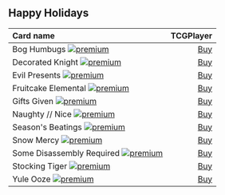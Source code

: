 ## Happy Holidays

| Card name | TCGPlayer |
| :-------- | --------: |
| Bog Humbugs [![premium](https://user-images.githubusercontent.com/343837/83360751-a631d080-a338-11ea-80c6-110971103bf4.png)](https://github.com/mtgenius/uncube) | [Buy](https://shop.tcgplayer.com/magic/special-occasion/bog-humbugs?utm_campaign=affiliate&utm_medium=GAMEDLEY&utm_source=GAMEDLEY) |
| Decorated Knight [![premium](https://user-images.githubusercontent.com/343837/83360751-a631d080-a338-11ea-80c6-110971103bf4.png)](https://github.com/mtgenius/uncube) | [Buy](https://shop.tcgplayer.com/magic/special-occasion/decorated-knight?utm_campaign=affiliate&utm_medium=GAMEDLEY&utm_source=GAMEDLEY) |
| Evil Presents [![premium](https://user-images.githubusercontent.com/343837/83360751-a631d080-a338-11ea-80c6-110971103bf4.png)](https://github.com/mtgenius/uncube) | [Buy](https://shop.tcgplayer.com/magic/special-occasion/evil-presents?utm_campaign=affiliate&utm_medium=GAMEDLEY&utm_source=GAMEDLEY) |
| Fruitcake Elemental [![premium](https://user-images.githubusercontent.com/343837/83360751-a631d080-a338-11ea-80c6-110971103bf4.png)](https://github.com/mtgenius/uncube) | [Buy](https://shop.tcgplayer.com/magic/special-occasion/fruitcake-elemental?utm_campaign=affiliate&utm_medium=GAMEDLEY&utm_source=GAMEDLEY) |
| Gifts Given [![premium](https://user-images.githubusercontent.com/343837/83360751-a631d080-a338-11ea-80c6-110971103bf4.png)](https://github.com/mtgenius/uncube) | [Buy](https://shop.tcgplayer.com/magic/special-occasion/gifts-given?utm_campaign=affiliate&utm_medium=GAMEDLEY&utm_source=GAMEDLEY) |
| Naughty // Nice [![premium](https://user-images.githubusercontent.com/343837/83360751-a631d080-a338-11ea-80c6-110971103bf4.png)](https://github.com/mtgenius/uncube) | [Buy](https://shop.tcgplayer.com/magic/special-occasion/naughty-nice?utm_campaign=affiliate&utm_medium=GAMEDLEY&utm_source=GAMEDLEY) |
| Season's Beatings [![premium](https://user-images.githubusercontent.com/343837/83360751-a631d080-a338-11ea-80c6-110971103bf4.png)](https://github.com/mtgenius/uncube) | [Buy](https://shop.tcgplayer.com/magic/special-occasion/seasons-beatings?utm_campaign=affiliate&utm_medium=GAMEDLEY&utm_source=GAMEDLEY) |
| Snow Mercy [![premium](https://user-images.githubusercontent.com/343837/83360751-a631d080-a338-11ea-80c6-110971103bf4.png)](https://github.com/mtgenius/uncube) | [Buy](https://shop.tcgplayer.com/magic/special-occasion/snow-mercy?utm_campaign=affiliate&utm_medium=GAMEDLEY&utm_source=GAMEDLEY) |
| Some Disassembly Required [![premium](https://user-images.githubusercontent.com/343837/83360751-a631d080-a338-11ea-80c6-110971103bf4.png)](https://github.com/mtgenius/uncube) | [Buy](https://shop.tcgplayer.com/magic/special-occasion/some-disassembly-required?utm_campaign=affiliate&utm_medium=GAMEDLEY&utm_source=GAMEDLEY) |
| Stocking Tiger [![premium](https://user-images.githubusercontent.com/343837/83360751-a631d080-a338-11ea-80c6-110971103bf4.png)](https://github.com/mtgenius/uncube) | [Buy](https://shop.tcgplayer.com/magic/special-occasion/stocking-tiger?utm_campaign=affiliate&utm_medium=GAMEDLEY&utm_source=GAMEDLEY) |
| Yule Ooze [![premium](https://user-images.githubusercontent.com/343837/83360751-a631d080-a338-11ea-80c6-110971103bf4.png)](https://github.com/mtgenius/uncube) | [Buy](https://shop.tcgplayer.com/magic/special-occasion/yule-ooze?utm_campaign=affiliate&utm_medium=GAMEDLEY&utm_source=GAMEDLEY) |
